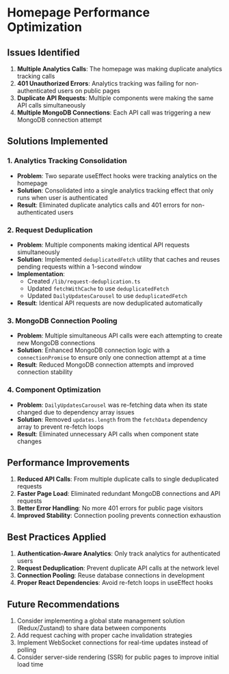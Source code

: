 # Homepage Performance Optimization

## Issues Identified

1. **Multiple Analytics Calls**: The homepage was making duplicate analytics tracking calls
2. **401 Unauthorized Errors**: Analytics tracking was failing for non-authenticated users on public pages
3. **Duplicate API Requests**: Multiple components were making the same API calls simultaneously
4. **Multiple MongoDB Connections**: Each API call was triggering a new MongoDB connection attempt

## Solutions Implemented

### 1. Analytics Tracking Consolidation
- **Problem**: Two separate useEffect hooks were tracking analytics on the homepage
- **Solution**: Consolidated into a single analytics tracking effect that only runs when user is authenticated
- **Result**: Eliminated duplicate analytics calls and 401 errors for non-authenticated users

### 2. Request Deduplication
- **Problem**: Multiple components making identical API requests simultaneously
- **Solution**: Implemented `deduplicatedFetch` utility that caches and reuses pending requests within a 1-second window
- **Implementation**:
  - Created `/lib/request-deduplication.ts`
  - Updated `fetchWithCache` to use `deduplicatedFetch`
  - Updated `DailyUpdatesCarousel` to use `deduplicatedFetch`
- **Result**: Identical API requests are now deduplicated automatically

### 3. MongoDB Connection Pooling
- **Problem**: Multiple simultaneous API calls were each attempting to create new MongoDB connections
- **Solution**: Enhanced MongoDB connection logic with a `connectionPromise` to ensure only one connection attempt at a time
- **Result**: Reduced MongoDB connection attempts and improved connection stability

### 4. Component Optimization
- **Problem**: `DailyUpdatesCarousel` was re-fetching data when its state changed due to dependency array issues
- **Solution**: Removed `updates.length` from the `fetchData` dependency array to prevent re-fetch loops
- **Result**: Eliminated unnecessary API calls when component state changes

## Performance Improvements

1. **Reduced API Calls**: From multiple duplicate calls to single deduplicated requests
2. **Faster Page Load**: Eliminated redundant MongoDB connections and API requests
3. **Better Error Handling**: No more 401 errors for public page visitors
4. **Improved Stability**: Connection pooling prevents connection exhaustion

## Best Practices Applied

1. **Authentication-Aware Analytics**: Only track analytics for authenticated users
2. **Request Deduplication**: Prevent duplicate API calls at the network level
3. **Connection Pooling**: Reuse database connections in development
4. **Proper React Dependencies**: Avoid re-fetch loops in useEffect hooks

## Future Recommendations

1. Consider implementing a global state management solution (Redux/Zustand) to share data between components
2. Add request caching with proper cache invalidation strategies
3. Implement WebSocket connections for real-time updates instead of polling
4. Consider server-side rendering (SSR) for public pages to improve initial load time 
